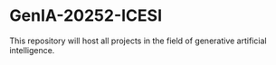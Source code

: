 # GenIA-20252-ICESI
This repository will host all projects in the field of generative artificial intelligence.

